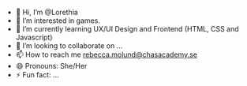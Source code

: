 - 👋 Hi, I’m @Lorethia
- 👀 I’m interested in games.
- 🌱 I’m currently learning UX/UI Design and Frontend (HTML, CSS and Javascript)
- 💞️ I’m looking to collaborate on ...
- 📫 How to reach me rebecca.molund@chasacademy.se
- 😄 Pronouns: She/Her
- ⚡ Fun fact: ...

<!---
Lorethia/Lorethia is a ✨ special ✨ repository because its `README.md` (this file) appears on your GitHub profile.
You can click the Preview link to take a look at your changes.
--->
